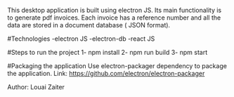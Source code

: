 This desktop application is built using electron JS. Its main functionality is to generate pdf invoices.
Each invoice has a reference number and all the data are stored in a document database ( JSON format).

#Technologies
-electron JS
-electron-db
-react JS

#Steps to run the project
1- npm install
2- npm run build
3- npm start

#Packaging the application
Use electron-packager dependency to package the application.
Link: https://github.com/electron/electron-packager

Author: Louai Zaiter
